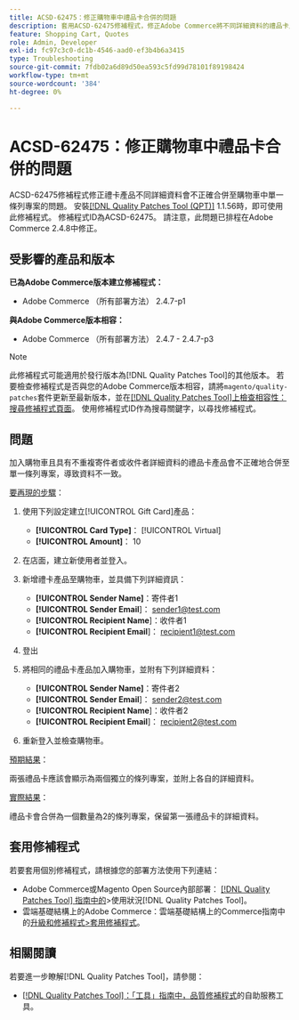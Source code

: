 ```yaml
---
title: ACSD-62475：修正購物車中禮品卡合併的問題
description: 套用ACSD-62475修補程式，修正Adobe Commerce將不同詳細資料的禮品卡產品錯誤地合併至購物車中單一條列專案的問題。
feature: Shopping Cart, Quotes
role: Admin, Developer
exl-id: fc97c3c0-dc1b-4546-aad0-ef3b4b6a3415
type: Troubleshooting
source-git-commit: 7fdb02a6d89d50ea593c5fd99d78101f89198424
workflow-type: tm+mt
source-wordcount: '384'
ht-degree: 0%

---
```


# ACSD-62475：修正購物車中禮品卡合併的問題

ACSD-62475修補程式修正禮卡產品不同詳細資料會不正確合併至購物車中單一條列專案的問題。 安裝[[!DNL Quality Patches Tool (QPT)]](/help/tools/quality-patches-tool/quality-patches-tool-to-self-serve-quality-patches.md) 1.1.56時，即可使用此修補程式。 修補程式ID為ACSD-62475。 請注意，此問題已排程在Adobe Commerce 2.4.8中修正。

## 受影響的產品和版本

**已為Adobe Commerce版本建立修補程式：**

* Adobe Commerce （所有部署方法） 2.4.7-p1

**與Adobe Commerce版本相容：**

* Adobe Commerce （所有部署方法） 2.4.7 - 2.4.7-p3

>[!NOTE]
>
>此修補程式可能適用於發行版本為[!DNL Quality Patches Tool]的其他版本。 若要檢查修補程式是否與您的Adobe Commerce版本相容，請將`magento/quality-patches`套件更新至最新版本，並在[[!DNL Quality Patches Tool]上檢查相容性：搜尋修補程式頁面](https://experienceleague.adobe.com/tools/commerce-quality-patches/index.html)。 使用修補程式ID作為搜尋關鍵字，以尋找修補程式。

## 問題

加入購物車且具有不重複寄件者或收件者詳細資料的禮品卡產品會不正確地合併至單一條列專案，導致資料不一致。

<u>要再現的步驟</u>：

1. 使用下列設定建立[!UICONTROL Gift Card]產品：
   * **[!UICONTROL Card Type]**： [!UICONTROL Virtual]
   * **[!UICONTROL Amount]**： 10

1. 在店面，建立新使用者並登入。

1. 新增禮卡產品至購物車，並具備下列詳細資訊：
   * **[!UICONTROL Sender Name]**：寄件者1
   * **[!UICONTROL Sender Email**]： sender1@test.com
   * **[!UICONTROL Recipient Name**]：收件者1
   * **[!UICONTROL Recipient Email**]： recipient1@test.com


1. 登出

1. 將相同的禮品卡產品加入購物車，並附有下列詳細資料：
   * **[!UICONTROL Sender Name]**：寄件者2
   * **[!UICONTROL Sender Email**]： sender2@test.com
   * **[!UICONTROL Recipient Name**]：收件者2
   * **[!UICONTROL Recipient Email**]： recipient2@test.com

1. 重新登入並檢查購物車。

<u>預期結果</u>：

兩張禮品卡應該會顯示為兩個獨立的條列專案，並附上各自的詳細資料。

<u>實際結果</u>：

禮品卡會合併為一個數量為2的條列專案，保留第一張禮品卡的詳細資料。

## 套用修補程式

若要套用個別修補程式，請根據您的部署方法使用下列連結：

* Adobe Commerce或Magento Open Source內部部署： [[!DNL Quality Patches Tool] 指南中的](/help/tools/quality-patches-tool/usage.md)>使用狀況[!DNL Quality Patches Tool]。
* 雲端基礎結構上的Adobe Commerce：雲端基礎結構上的Commerce指南中的[升級和修補程式>套用修補程式](https://experienceleague.adobe.com/docs/commerce-cloud-service/user-guide/develop/upgrade/apply-patches.html)。

## 相關閱讀

若要進一步瞭解[!DNL Quality Patches Tool]，請參閱：

* [[!DNL Quality Patches Tool]：「工具」指南中，品質修補程式](/help/tools/quality-patches-tool/quality-patches-tool-to-self-serve-quality-patches.md)的自助服務工具。
